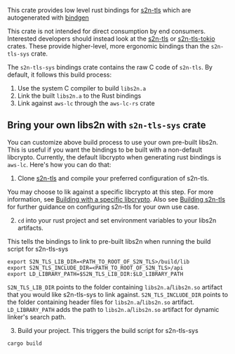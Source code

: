 This crate provides low level rust bindings for [s2n-tls](https://github.com/aws/s2n-tls) which are autogenerated with [bindgen](https://github.com/rust-lang/rust-bindgen)

This crate is not intended for direct consumption by end consumers. Interested developers should instead look at the [s2n-tls](https://crates.io/crates/s2n-tls) or [s2n-tls-tokio](https://crates.io/crates/s2n-tls-tokio) crates. These provide higher-level, more ergonomic bindings than the `s2n-tls-sys` crate.

The `s2n-tls-sys` bindings crate contains the raw C code of `s2n-tls`. By default, it follows this build process:

1. Use the system C compiler to build `libs2n.a`
2. Link the built `libs2n.a` to the Rust bindings
3. Link against `aws-lc` through the `aws-lc-rs` crate

## Bring your own libs2n with `s2n-tls-sys` crate

You can customize above build process to use your own pre-built libs2n. This is useful if you want the bindings to be built with a non-default libcrypto. Currently, the default libcrypto when generating rust bindings is `aws-lc`. Here's how you can do that:

1. Clone [s2n-tls](https://github.com/aws/s2n-tls) and compile your preferred configuration of s2n-tls.

You may choose to lik against a specific libcrypto at this step. For more information, see [Building with a specific libcrypto](https://github.com/aws/s2n-tls/blob/main/docs/BUILD.md#building-with-a-specific-libcrypto).
Also see [Building s2n-tls](https://github.com/aws/s2n-tls/blob/main/docs/BUILD.md#building-s2n-tls) for further guidance on configuring s2n-tls for your own use case.

2. `cd` into your rust project and set environment variables to your libs2n artifacts. 

This tells the bindings to link to pre-built libs2n when running the build script for s2n-tls-sys
```
export S2N_TLS_LIB_DIR=<PATH_TO_ROOT_OF_S2N_TLS>/build/lib
export S2N_TLS_INCLUDE_DIR=<PATH_TO_ROOT_OF_S2N_TLS>/api
export LD_LIBRARY_PATH=$S2N_TLS_LIB_DIR:$LD_LIBRARY_PATH
```

`S2N_TLS_LIB_DIR` points to the folder containing `libs2n.a`/`libs2n.so` artifact that you would like s2n-tls-sys to link against.
`S2N_TLS_INCLUDE_DIR` points to the folder containing header files for `libs2n.a`/`libs2n.so` artifact.
`LD_LIBRARY_PATH` adds the path to `libs2n.a`/`libs2n.so` artifact for dynamic linker's search path.

3. Build your project. This triggers the build script for s2n-tls-sys

```
cargo build
```

